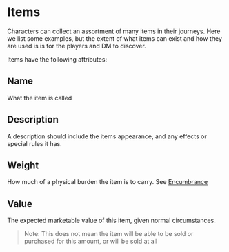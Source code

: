 # Items
Characters can collect an assortment of many items in their journeys. Here we list some examples, but the extent of what items can exist and how they are used is is for the players and DM to discover.

Items have the following attributes:

## Name
What the item is called

## Description
A description should include the items appearance, and any effects or special rules it has.

## Weight
How much of a physical burden the item is to carry. See [Encumbrance](stats.md#encumbrance)

## Value
The expected marketable value of this item, given normal circumstances.

> Note: This does not mean the item will be able to be sold or purchased for this amount, or will be sold at all